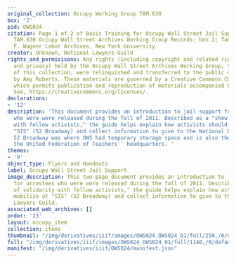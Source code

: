 ```yaml
---
original_collection: Occupy Working Group TAM.630
box: '2'
pid: OWS024
citation: Page 1 of 2 of Basic Training for Occupy Wall Street Jail Support, 2011;
  TAM.630 Occupy Wall Street Archives Working Group Records; box 2; Tamiment Library/Robert
  F. Wagner Labor Archives, New York University
creator: Unknown, National Lawyers Guild
rights_and_permisisons: Any rights (including copyright and related rights to publicity
  and privacy) held by the Occupy Wall Street Archives Working Group, the creator
  of this collection, were relinquished and transferred to the public domain in 2013
  by Amy Roberts. These materials are governed by a Creative Commons CC0 license,
  which permits publication and reproduction of materials accompanied by full attribution.
  See, https://creativecommons.org/licenses/.
declarations:
- '12'
description: 'This document provides an introduction to jail support for arrestees
  who were were released during the fall of 2011. Described as a "show of solidarity
  with fellow activists," the guide helps explain how activists should mobilize at
  "SIS" (52 Broadway) and collect information to give to the National Lawyers Guild.
  52 Broadway was where OWS had temporary storage space and is also the location of
  the United Federation of Teachers'' headquarters. '
themes:
- '9'
object_type: Flyers and Handouts
label: Occupy Wall Street Jail Support
image_description: This two-page document provides an introduction to jail support
  for arrestees who were were released during the fall of 2011. Described as a "show
  of solidarity with fellow activists," the guide helps explain how activists should
  mobilize at "SIS" (52 Broadway) and collect information to give to the National
  Lawyers Guild.
associated_web_archives: []
order: '23'
layout: occupy_item
collection: items
thumbnail: "/img/derivatives/iiif/images/OWS024_OWS024_01/full/250,/0/default.jpg"
full: "/img/derivatives/iiif/images/OWS024_OWS024_01/full/1140,/0/default.jpg"
manifest: "/img/derivatives/iiif/OWS024/manifest.json"
---
```

